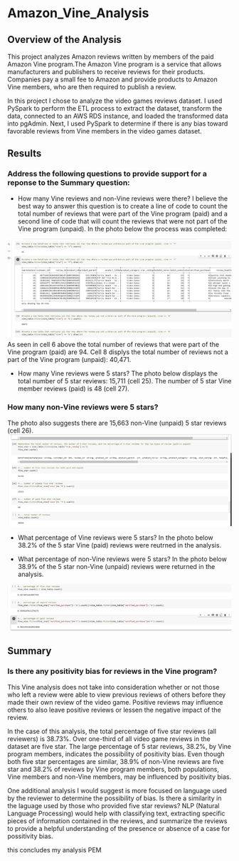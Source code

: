 # Amazon_Vine_Analysis
## Overview of the Analysis
This project analyzes Amazon reviews written by members of the paid Amazon Vine program.The Amazon Vine program is a service that allows manufacturers and publishers to receive reviews for their products. Companies pay a small fee to Amazon and provide products to Amazon Vine members, who are then required to publish a review.

In this project I chose to analyze the video games reviews dataset. I used PySpark to perform the ETL process to extract the dataset, transform the data, connected to an AWS RDS instance, and loaded the transformed data into pgAdmin. Next, I used PySpark to determine if there is any bias toward favorable reviews from Vine members in the video games dataset.


## Results
### Address the following questions to provide support for a reponse to the Summary question:

- How many Vine reviews and non-Vine reviews were there?
I believe the best way to answer this question is to create a line of code to count the total number of reviews that were part of the Vine program (paid) and a second line of code that will count the reviews that were not part of the Vine program (unpaid). In the photo below the process was completed:
<img src="Resources/count.png">
As seen in cell 6 above the total number of reviews that were part of the Vine program (paid) are 94. Cell 8 displys the total number of reviews not a part of the Vine program (unpaid): 40,471.

-  How many Vine reviews were 5 stars? 
The photo below displays the total number of 5 star reviews: 15,711 (cell 25). The number of 5 star Vine member reviews (paid) is 48 (cell 27).
### How many non-Vine reviews were 5 stars?
The photo also suggests there are 15,663 non-Vine (unpaid) 5 star reviews (cell 26).
<img src="Resources/fivestar_reviews.png">

-  What percentage of Vine reviews were 5 stars? 
In the photo below 38.2% of the 5 star Vine (paid) reviews were reutrned in the analysis.

- What percentage of non-Vine reviews were 5 stars?
In the photo below 38.9% of the 5 star non-Vine (unpaid) reviews were returned in the analysis.
<img src="Resources/fivestar_percentages.png">


## Summary 
### Is there any positivity bias for reviews in the Vine program? 
This Vine analysis does not take into consideration whether or not those who left a review were able to view previous reviews of others before they made their own review of the video game. Positive reviews may influence others to also leave positive reviews or lessen the negative impact of the review. 

In the case of this analysis, the total percentage of five star reviews (all reviewers) is 38.73%. Over one-third of all video game reviews in the dataset are five star. The large percentage of 5 star reviews, 38.2%, by Vine program members, indicates the possibility of positivity bias. Even though both five star percentages are similar, 38.9% of non-Vine reviews are five star and 38.2% of reviews by Vine program members, both populations, Vine members and non-Vine members, may be influenced by positivity bias.

One additional analysis I would suggest is more focused on language used by the reviewer to determine the possibility of bias. Is there a similarity in the laguage used by those who provided five star reviews? NLP (Natural Language Processing) would help with classifying text, extracting specific pieces of information contained in the reviews, and summarize the reviews to provide a helpful understanding of the presence or absence of a case for possitivity bias.

this concludes my analysis PEM
